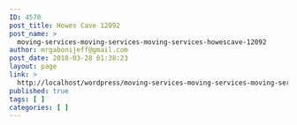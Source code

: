 ```yaml
---
ID: 4570
post_title: Howes Cave 12092
post_name: >
  moving-services-moving-services-moving-services-howescave-12092
author: mrgabonijeff@gmail.com
post_date: 2018-03-28 01:38:23
layout: page
link: >
  http://localhost/wordpress/moving-services-moving-services-moving-services-howescave-12092/
published: true
tags: [ ]
categories: [ ]
---
```


